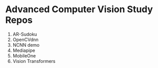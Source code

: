 # Advanced Computer Vision Study Repos

1. AR-Sudoku
2. OpenCVdnn
3. NCNN demo
4. Mediapipe
5. MobileOne
6. Vision Transformers
